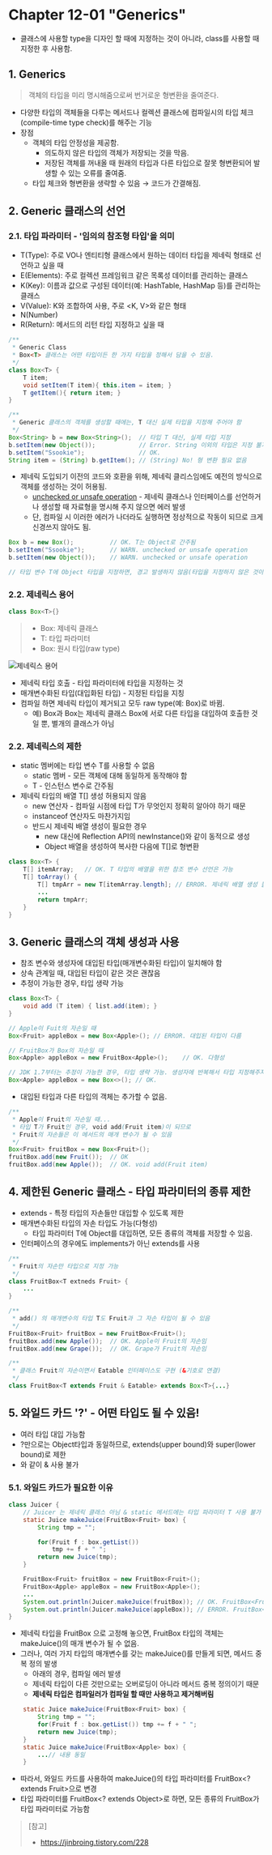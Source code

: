 # Chapter 12-01 "Generics"
* 클래스에 사용할 type을 디자인 할 때에 지정하는 것이 아니라, class를 사용할 때 지정한 후 사용함.

## 1. Generics
> 객체의 타입을 미리 명시해줌으로써 번거로운 형변환을 줄여준다.
* 다양한 타입의 객체들을 다루는 메서드나 컬렉션 클래스에 컴파일시의 타입 체크(compile-time type check)를 해주는 기능
* 장점
    * 객체의 타입 안정성을 제공함.
       * 의도하지 않은 타입의 객체가 저장되는 것을 막음.
       * 저장된 객체를 꺼내올 때 원래의 타입과 다른 타입으로 잘못 형변환되어 발생할 수 있는 오류를 줄여줌.
    * 타입 체크와 형변환을 생략할 수 있음 → 코드가 간결해짐.

## 2. Generic 클래스의 선언

### 2.1. 타입 파라미터 - '임의의 참조형 타입'을 의미
* T(Type): 주로 VO나 엔티티형 클래스에서 원하는 데이터 타입을 제네릭 형태로 선언하고 싶을 때
* E(Elements): 주로 컬렉션 프레임워크 같은 목록성 데이터를 관리하는 클래스
* K(Key): 이름과 값으로 구성된 데이터(예: HashTable, HashMap 등)를 관리하는 클래스
* V(Value): K와 조합하여 사용, 주로 <K, V>와 같은 형태
* N(Number)
* R(Return): 메서드의 리턴 타입 지정하고 싶을 때
```java
/**
 * Generic Class
 * Box<T> 클래스는 어떤 타입이든 한 가지 타입을 정해서 담을 수 있음.
 */
class Box<T> {
    T item;
    void setItem(T item){ this.item = item; }
    T getItem(){ return item; } 
}

/**
 * Generic 클래스의 객체를 생성할 때에는, T 대신 실제 타입을 지정해 주어야 함
 */
Box<String> b = new Box<String>();  // 타입 T 대신, 실제 타입 지정
b.setItem(new Object());            // Error. String 이외의 타입은 지정 불가
b.setItem("Ssookie");               // OK.
String item = (String) b.getItem(); // (String) No! 형 변환 필요 없음 
```
* 제네릭 도입되기 이전의 코드와 호환을 위해, 제네릭 클리스임에도 예전의 방식으로 객체를 생성하는 것이 허용됨.
    * [unchecked or unsafe operation](https://www.oops4u.com/2240) - 제네릭 클래스나 인터페이스를 선언하거나 생성할 때 자료형을 명시해 주지 않으면 에러 발생
    * 단, 컴파일 시 이러한 에러가 나더라도 실행하면 정상적으로 작동이 되므로 크게 신경쓰지 않아도 됨.
```java
Box b = new Box();          // OK. T는 Object로 간주됨
b.setItem("Ssookie");       // WARN. unchecked or unsafe operation
b.setItem(new Object());    // WARN. unchecked or unsafe operation

// 타입 변수 T에 Object 타입을 지정하면, 경고 발생하지 않음(타입을 지정하지 않은 것이 아니라 알고 적은 것이므로)
```

### 2.2. 제네릭스 용어
```java
class Box<T>{}
```
>* Box<T>: 제네릭 클래스
>* T: 타입 파라미터
>* Box: 원시 타입(raw type)

![제네릭스 용어](./resources/그림12-01.png)
* 제네릭 타입 호출 - 타입 파라미터에 타입을 지정하는 것
* 매개변수화된 타입(대입화된 타입) - 지정된 타입을 지칭
* 컴파일 하면 제네릭 타입이 제거되고 모두 raw type(예: Box)로 바뀜.
    * 예) Box<String>과 Box<Integer>는 제네릭 클래스 Box<T>에 서로 다른 타입을 대입하여 호출한 것일 뿐, 별개의 클래스가 아님

### 2.2. 제네릭스의 제한
* static 멤버에는 타입 변수 T를 사용할 수 없음
    * static 멤버 - 모든 객체에 대해 동일하게 동작해야 함
    * T - 인스턴스 변수로 간주됨
* 제네릭 타입의 배열 T[] 생성 허용되지 않음
    * new 연산자 - 컴파일 시점에 타입 T가 무엇인지 정확히 알아야 하기 때문
    * instanceof 연산자도 마찬가지임
    * 반드시 제네릭 배열 생성이 필요한 경우
        * new 대신에 Reflection API의 newInstance()와 같이 동적으로 생성
        * Object 배열을 생성하여 복사한 다음에 T[]로 형변환
```java
class Box<T> {
    T[] itemArray;   // OK. T 타입의 배열을 위한 참조 변수 선언은 가능
    T[] toArray() {
        T[] tmpArr = new T[itemArray.length]; // ERROR. 제네릭 배열 생성 불가
        ...
        return tmpArr;
    }
}
```

## 3. Generic 클래스의 객체 생성과 사용
* 참조 변수와 생성자에 대입된 타입(매개변수화된 타입)이 일치해야 함
* 상속 관계일 때, 대입된 타입이 같은 것은 괜찮음
* 추정이 가능한 경우, 타입 생략 가능
```java
class Box<T> {
    void add (T item) { list.add(item); }
}

// Apple이 Fuit의 자손일 때
Box<Fruit> appleBox = new Box<Apple>(); // ERROR. 대입된 타입이 다름

// FruitBox가 Box의 자손일 때
Box<Apple> appleBox = new FruitBox<Apple>();    // OK. 다형성

// JDK 1.7부터는 추정이 가능한 경우, 타입 생략 가능. 생성자에 반복해서 타입 지정해주지 않아도 됨
Box<Apple> appleBox = new Box<>(); // OK.
```
* 대입된 타입과 다른 타입의 객체는 추가할 수 없음.
```java
/** 
 * Apple이 Fruit의 자손일 때...
 * 타입 T가 Fruit인 경우, void add(Fruit item)이 되므로
 * Fruit의 자손들은 이 메서드의 매개 변수가 될 수 있음
 */
Box<Fruit> fruitBox = new Box<Fruit>();
fruitBox.add(new Fruit());  // OK
fruitBox.add(new Apple());  // OK. void add(Fruit item)
```
## 4. 제한된 Generic 클래스 - 타입 파라미터의 종류 제한
* extends - 특정 타입의 자손들만 대입할 수 있도록 제한
* 매개변수화된 타입의 자손 타입도 가능(다형성)
    * 타입 파라미터 T에 Object를 대입하면, 모든 종류의 객체를 저장할 수 있음.
* 인터페이스의 경우에도 implements가 아닌 extends를 사용
```java
/**
 * Fruit의 자손만 타입으로 지정 가능
 */
class FruitBox<T extneds Fruit> { 
    ...
}

/**
 * add() 의 매개변수의 타입 T도 Fruit과 그 자손 타입이 될 수 있음
 */
FruitBox<Fruit> fruitBox = new FruitBox<Fruit>();
fruitBox.add(new Apple());  // OK. Apple이 Fruit의 자손임
fruitBox.add(new Grape());  // OK. Grape가 Fruit의 자손임

/**
 * 클래스 Fruit의 자손이면서 Eatable 인터페이스도 구현 (&기호로 연결)
 */
class FruitBox<T extends Fruit & Eatable> extends Box<T>{...}
```
## 5. 와일드 카드 '?' - 어떤 타입도 될 수 있음!
* 여러 타입 대입 가능함
* ?만으로는 Object타입과 동일하므로, extends(upper bound)와 super(lower bound)로 제한
* <? extends T&E>와 같이 & 사용 불가

### 5.1. 와일드 카드가 필요한 이유
```java
class Juicer {
    // Juicer 는 제네릭 클래스 아님 & static 메서드에는 타입 파라미터 T 사용 불가 -> 사용시 특정 타입 지정해주어야 함
    static Juice makeJuice(FruitBox<Fruit> box) {
        String tmp = "";

        for(Fruit f : box.getList())
            tmp += f + " ";
        return new Juice(tmp);
    }

    FruitBox<Fruit> fruitBox = new FruitBox<Fruit>();
    FruitBox<Apple> appleBox = new FruitBox<Apple>();
    ...
    System.out.println(Juicer.makeJuice(fruitBox)); // OK. FruitBox<Fruit>
    System.out.println(Juicer.makeJuice(appleBox)); // ERROR. FruitBox<Apple>
}
```
* 제네릭 타입을 FruitBox<Fruit> 으로 고정해 놓으면, FruitBox<Apple> 타입의 객체는 makeJuice()의 매개 변수가 될 수 없음.
* 그러나, 여러 가지 타입의 매개변수를 갖는 makeJuice()를 만들게 되면, 메서드 중복 정의 발생
    * 아래의 경우, 컴파일 에러 발생
    * 제네릭 타입이 다른 것만으로는 오버로딩이 아니라 메서드 중복 정의이기 때문
    * __제네릭 타입은 컴파일러가 컴파일 할 때만 사용하고 제거해버림__
```java
    static Juice makeJuice(FruitBox<Fruit> box) {
        String tmp = "";
        for(Fruit f : box.getList()) tmp += f + " ";
        return new Juice(tmp);
    }
    static Juice makeJuice(FruitBox<Apple> box) {
        ...// 내용 동일
    }
```

* 따라서, 와일드 카드를 사용하여 makeJuice()의 타입 파라미터를 FruitBox<? extends Fruit>으로 변경
* 타입 파라미터를 FruitBox<? extends Object>로 하면, 모든 종류의 FruitBox가 타입 파라미터로 가능함


> [참고]
>* https://jinbroing.tistory.com/228